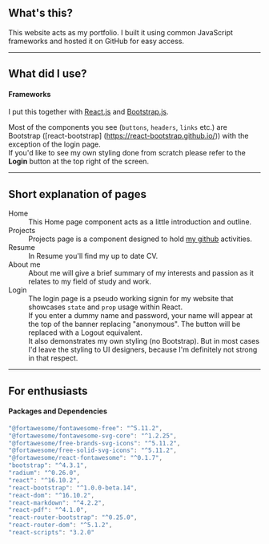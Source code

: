 ## What's this?

This website acts as my portfolio. I built it using common JavaScript frameworks and hosted it on GitHub for easy access.

---

## What did I use?

#### Frameworks
I put this together with [React.js](https://reactjs.org/) and [Bootstrap.js](https://getbootstrap.com/).

Most of the components you see (`buttons`, `headers`, `links` etc.) are Bootstrap ([react-bootstrap] (https://react-bootstrap.github.io/)) with the exception of the login page.</br>If you'd like to see my own styling done from scratch please refer to the **Login** button at the top right of the screen.

---

## Short explanation of pages

<dl>

  <dt>Home</dt>
    <dd>This Home page component acts as a little introduction and outline.</dd>

  <dt>Projects</dt>
    <dd>Projects page is a component designed to hold <a href="https://github.com/alexchernous" target="_blank">my github</a> activities.</dd>

  <dt>Resume</dt>
    <dd>In Resume you'll find my up to date CV.</dd>

  <dt>About me</dt>
    <dd>About me will give a brief summary of my interests and passion as it relates to my field of study and work.</dd>

  <dt>Login</dt>
    <dd>The login page is a pseudo working signin for my website that showcases <code>state</code> and <code>prop</code> usage within React.</br>If you enter a dummy name and password, your name will appear at the top of the banner replacing "anonymous". The button will be replaced with a Logout equivalent.</br>It also demonstrates my own styling (no Bootstrap). But in most cases I'd leave the styling to UI designers, because I'm definitely not strong in that respect.</dd>

</dl>

---

## For enthusiasts
#### Packages and Dependencies

```javascript
"@fortawesome/fontawesome-free": "^5.11.2",
"@fortawesome/fontawesome-svg-core": "^1.2.25",
"@fortawesome/free-brands-svg-icons": "^5.11.2",
"@fortawesome/free-solid-svg-icons": "^5.11.2",
"@fortawesome/react-fontawesome": "^0.1.7",
"bootstrap": "^4.3.1",
"radium": "^0.26.0",
"react": "^16.10.2",
"react-bootstrap": "^1.0.0-beta.14",
"react-dom": "^16.10.2",
"react-markdown": "^4.2.2",
"react-pdf": "^4.1.0",
"react-router-bootstrap": "^0.25.0",
"react-router-dom": "^5.1.2",
"react-scripts": "3.2.0"
```